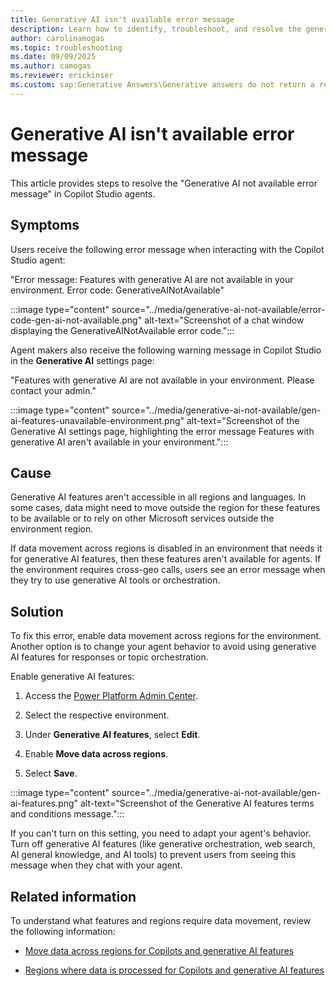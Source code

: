 ```yaml
---
title: Generative AI isn't available error message
description: Learn how to identify, troubleshoot, and resolve the generative AI not available error message in Microsoft Copilot Studio using Power Platform.
author: carolinamogas
ms.topic: troubleshooting
ms.date: 09/09/2025
ms.author: camogas
ms.reviewer: erickinser
ms.custom: sap:Generative Answers\Generative answers do not return a response
---
```


# Generative AI isn't available error message

This article provides steps to resolve the "Generative AI not available error message" in Copilot Studio agents.

## Symptoms

Users receive the following error message when interacting with the Copilot Studio agent:

"Error message: Features with generative AI are not available in your environment. Error code: GenerativeAINotAvailable"

:::image type="content" source="../media/generative-ai-not-available/error-code-gen-ai-not-available.png" alt-text="Screenshot of a chat window displaying the GenerativeAINotAvailable error code.":::

Agent makers also receive the following warning message in Copilot Studio in the **Generative AI** settings page:

"Features with generative AI are not available in your environment. Please contact your admin."

:::image type="content" source="../media/generative-ai-not-available/gen-ai-features-unavailable-environment.png" alt-text="Screenshot of the Generative AI settings page, highlighting the error message Features with generative AI aren't available in your environment.":::

## Cause

Generative AI features aren't accessible in all regions and languages. In some cases, data might need to move outside the region for these features to be available or to rely on other Microsoft services outside the environment region.

If data movement across regions is disabled in an environment that needs it for generative AI features, then these features aren't available for agents. If the environment requires cross-geo calls, users see an error message when they try to use generative AI tools or orchestration.

## Solution

To fix this error, enable data movement across regions for the environment. Another option is to change your agent behavior to avoid using generative AI features for responses or topic orchestration.

Enable generative AI features:

1.  Access the [Power Platform Admin Center](https://admin.powerplatform.microsoft.com/).

1.  Select the respective environment.

1.  Under **Generative AI features**, select **Edit**.

1.  Enable **Move data across regions**.

1.  Select **Save**.

:::image type="content" source="../media/generative-ai-not-available/gen-ai-features.png" alt-text="Screenshot of the Generative AI features terms and conditions message.":::

If you can't turn on this setting, you need to adapt your agent's behavior. Turn off generative AI features (like generative orchestration, web search, AI general knowledge, and AI tools) to prevent users from seeing this message when they chat with your agent.

## Related information 

To understand what features and regions require data movement, review the following information:

- [Move data across regions for Copilots and generative AI features](/power-platform/admin/geographical-availability-copilot?tabs=new)

- [Regions where data is processed for Copilots and generative AI features](/power-platform/admin/geographical-availability-copilot?tabs=new#regions-where-data-is-processed-for-copilots-and-generative-ai-features)
